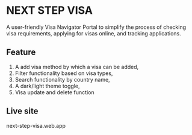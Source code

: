 # NEXT STEP VISA

A user-friendly Visa Navigator Portal to simplify the process of checking visa requirements, applying for visas online, and tracking applications. 

## Feature
1. A add visa method by which a visa can be added,
2. Filter functionality based on visa types,
3. Search functionality by country name,
4. A dark/light theme toggle,
5. Visa update and delete function

## Live site
next-step-visa.web.app


